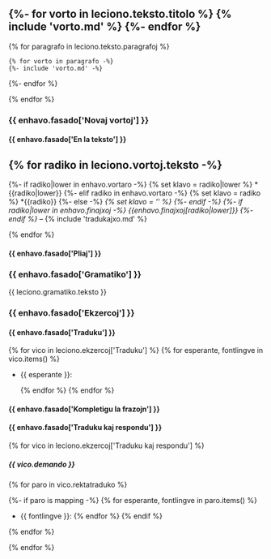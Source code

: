 ## {%- for vorto in leciono.teksto.titolo %} {% include 'vorto.md' %} {%- endfor %}

{% for paragrafo in leciono.teksto.paragrafoj %}

	{% for vorto in paragrafo -%}
    {%- include 'vorto.md' -%}
  {%- endfor %}

{% endfor %}

### {{ enhavo.fasado['Novaj vortoj'] }}

#### {{ enhavo.fasado['En la teksto'] }}

{% for radiko in leciono.vortoj.teksto -%} 
-
  {%- if radiko|lower in enhavo.vortaro -%}
    {% set klavo = radiko|lower %}
    *{{radiko|lower}}
    {%- elif radiko in enhavo.vortaro -%}
    {% set klavo = radiko %}
    *{{radiko}}
    {%- else -%}
    *{% set klavo = '' %}
  {%- endif -%} 
  {%- if radiko|lower in enhavo.finajxoj -%}
    {{enhavo.finajxoj[radiko|lower]}}
  {%- endif %}* – {% include 'tradukajxo.md' %}

{% endfor %}

#### {{ enhavo.fasado['Pliaj'] }}

### {{ enhavo.fasado['Gramatiko'] }}

{{ leciono.gramatiko.teksto }}


### {{ enhavo.fasado['Ekzercoj'] }}


#### {{ enhavo.fasado['Traduku'] }}

{% for vico in leciono.ekzercoj['Traduku'] %}
  {% for esperante, fontlingve in vico.items() %}
- {{ esperante }}:

  {% endfor %}
{% endfor %}

#### {{ enhavo.fasado['Kompletigu la frazojn'] }}

#### {{ enhavo.fasado['Traduku kaj respondu'] }}

{% for vico in leciono.ekzercoj['Traduku kaj respondu'] %}

##### {{ vico.demando }}

{% for paro in vico.rektatraduko  %}

  {%- if paro is mapping -%}
    {% for esperante, fontlingve in paro.items() %}
- {{ fontlingve }}:
    {% endfor %}
  {% endif %}

{% endfor %}

{% endfor %}
